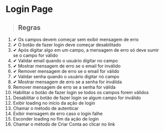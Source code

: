 # Login Page

> ## Regras
1. ✔ Os campos devem começar sem exibir mensagem de erro
2. ✔ O botão de fazer login deve começar desabilitado
3. ✔ Após digitar algo em um campo, a mensagem de erro só deve sumir se o campo for válido
4. ✔ Validar email quando o usuário digitar no campo
5. ✔ Mostrar mensagem de erro se o email for inválido
6. ✔ Remover mensagem de erro se o email for válido
7. ✔ Validar senha quando o usuário digitar no campo
8. ✔ Mostrar mensagem de erro se a senha for inválida
9. Remover mensagem de erro se a senha for válida
10. Habilitar o botão de fazer login se todos os campos forem válidos
11. Desabilitar o botão de fazer login se algum campo for inválido
12. Exibir loading no início da ação de login
13. Chamar o método de autenticar
14. Exibir mensagem de erro caso o login falhe
15. Esconder loading no fim da ação de login
16. Chamar o método de Criar Conta ao clicar no link